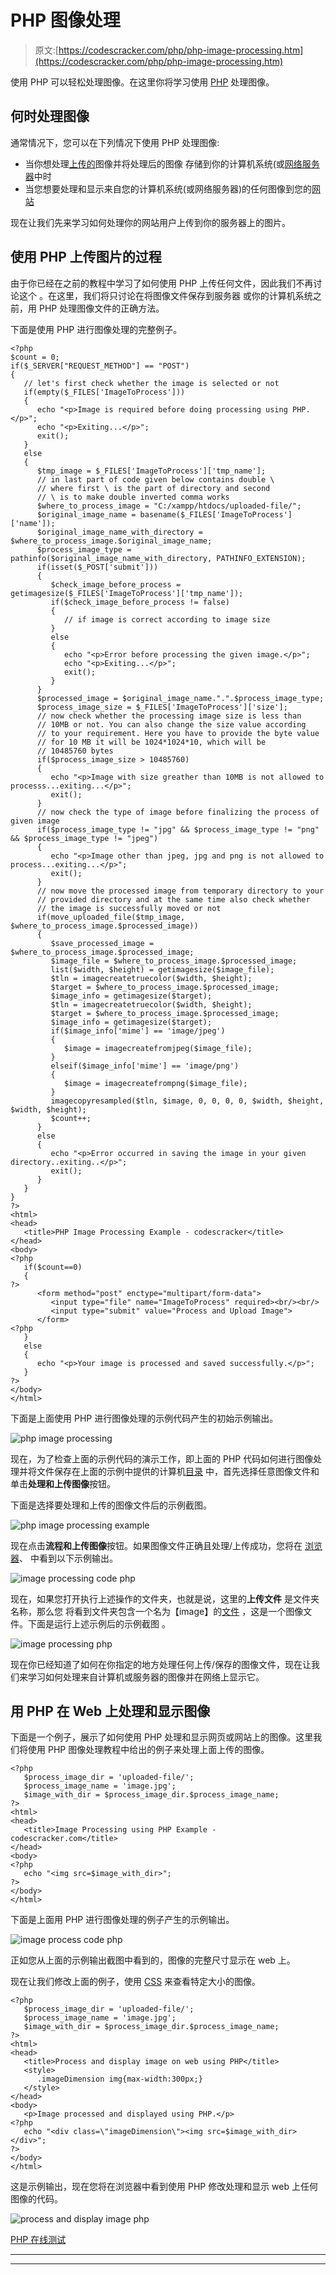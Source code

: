# PHP 图像处理

> 原文:[https://codescracker.com/php/php-image-processing.htm](https://codescracker.com/php/php-image-processing.htm)

使用 PHP 可以轻松处理图像。在这里你将学习使用 [PHP](/php/index.htm) 处理图像。

## 何时处理图像

通常情况下，您可以在下列情况下使用 PHP 处理图像:

*   当你想处理[上传的](/php/php-file-uploading.htm)图像并将处理后的图像 存储到你的计算机系统(或[网络服务器](/networking/web-browser-server.htm)中时
*   当您想要处理和显示来自您的计算机系统(或网络服务器)的任何图像到您的[网站](/networking/web-sites-addresses-pages.htm)

现在让我们先来学习如何处理你的网站用户上传到你的服务器上的图片。

## 使用 PHP 上传图片的过程

由于你已经在之前的教程中学习了如何使用 PHP 上传任何文件，因此我们不再讨论这个 。在这里，我们将只讨论在将图像文件保存到服务器 或你的计算机系统之前，用 PHP 处理图像文件的正确方法。

下面是使用 PHP 进行图像处理的完整例子。

```
<?php 
$count = 0;
if($_SERVER["REQUEST_METHOD"] == "POST")
{
   // let's first check whether the image is selected or not
   if(empty($_FILES['ImageToProcess']))
   {
      echo "<p>Image is required before doing processing using PHP.</p>";
      echo "<p>Exiting...</p>";
      exit();
   }
   else 
   {
      $tmp_image = $_FILES['ImageToProcess']['tmp_name'];
      // in last part of code given below contains double \ 
      // where first \ is the part of directory and second 
      // \ is to make double inverted comma works
      $where_to_process_image = "C:/xampp/htdocs/uploaded-file/";
      $original_image_name = basename($_FILES['ImageToProcess']['name']);
      $original_image_name_with_directory = $where_to_process_image.$original_image_name;
      $process_image_type = pathinfo($original_image_name_with_directory, PATHINFO_EXTENSION);
      if(isset($_POST['submit']))
      {
         $check_image_before_process = getimagesize($_FILES['ImageToProcess']['tmp_name']);
         if($check_image_before_process != false)
         {
            // if image is correct according to image size
         }
         else 
         {
            echo "<p>Error before processing the given image.</p>";
            echo "<p>Exiting...</p>";
            exit();
         }
      }
      $processed_image = $original_image_name.".".$process_image_type;
      $process_image_size = $_FILES['ImageToProcess']['size'];
      // now check whether the processing image size is less than 
      // 10MB or not. You can also change the size value according
      // to your requirement. Here you have to provide the byte value
      // for 10 MB it will be 1024*1024*10, which will be 
      // 10485760 bytes
      if($process_image_size > 10485760)
      {
         echo "<p>Image with size greather than 10MB is not allowed to processs...exiting...</p>";
         exit();
      }
      // now check the type of image before finalizing the process of given image
      if($process_image_type != "jpg" && $process_image_type != "png" && $process_image_type != "jpeg")
      {
         echo "<p>Image other than jpeg, jpg and png is not allowed to process...exiting...</p>";
         exit();
      }
      // now move the processed image from temporary directory to your 
      // provided directory and at the same time also check whether 
      // the image is successfully moved or not
      if(move_uploaded_file($tmp_image, $where_to_process_image.$processed_image))
      {
         $save_processed_image = $where_to_process_image.$processed_image;
         $image_file = $where_to_process_image.$processed_image;
         list($width, $height) = getimagesize($image_file);
         $tln = imagecreatetruecolor($width, $height);
         $target = $where_to_process_image.$processed_image;
         $image_info = getimagesize($target);
         $tln = imagecreatetruecolor($width, $height);
         $target = $where_to_process_image.$processed_image;
         $image_info = getimagesize($target);
         if($image_info['mime'] == 'image/jpeg')
         {
            $image = imagecreatefromjpeg($image_file);
         }
         elseif($image_info['mime'] == 'image/png')
         {
            $image = imagecreatefrompng($image_file);
         }
         imagecopyresampled($tln, $image, 0, 0, 0, 0, $width, $height, $width, $height);
         $count++;
      }
      else 
      {
         echo "<p>Error occurred in saving the image in your given directory..exiting..</p>";
         exit();
      }
   }
}
?>
<html>
<head>
   <title>PHP Image Processing Example - codescracker</title>
</head>
<body>
<?php 
   if($count==0) 
   { 
?>
      <form method="post" enctype="multipart/form-data">
         <input type="file" name="ImageToProcess" required><br/><br/>
         <input type="submit" value="Process and Upload Image">
      </form>
<?php 
   }
   else 
   {
      echo "<p>Your image is processed and saved successfully.</p>";
   }
?>
</body>
</html>
```

下面是上面使用 PHP 进行图像处理的示例代码产生的初始示例输出。

![php image processing](../Images/a5fb374678828fe5b1b5c73b9f394e0e.png)

现在，为了检查上面的示例代码的演示工作，即上面的 PHP 代码如何进行图像处理并将文件保存在上面的示例中提供的计算机[目录](/operating-system/directories.htm) 中，首先选择任意图像文件和 单击**处理和上传图像**按钮。

下面是选择要处理和上传的图像文件后的示例截图。

![php image processing example](../Images/160febe7abb51fbf2925bea845acaf5b.png)

现在点击**流程和上传图像**按钮。如果图像文件正确且处理/上传成功，您将在 [浏览器](/networking/web-browser-server.htm)、 中看到以下示例输出。

![image processing code php](../Images/9dcbfaffa93f4c6b1afc03d51ba644f4.png)

现在，如果您打开执行上述操作的文件夹，也就是说，这里的**上传文件** 是文件夹名称，那么您 将看到文件夹包含一个名为【image】的[文件](/operating-system/files.htm) ，这是一个图像文件。下面是运行上述示例后的示例截图 。

![image processing php](../Images/703d86912a2a09703dcb266505589641.png)

现在你已经知道了如何在你指定的地方处理任何上传/保存的图像文件，现在让我们来学习如何处理来自计算机或服务器的图像并在网络上显示它。

## 用 PHP 在 Web 上处理和显示图像

下面是一个例子，展示了如何使用 PHP 处理和显示网页或网站上的图像。这里我们将使用 PHP 图像处理教程中给出的例子来处理上面上传的图像。

```
<?php 
   $process_image_dir = 'uploaded-file/';
   $process_image_name = 'image.jpg';
   $image_with_dir = $process_image_dir.$process_image_name;
?>
<html>
<head>
   <title>Image Processing using PHP Example - codescracker.com</title>
</head>
<body>
<?php
   echo "<img src=$image_with_dir>";
?>
</body>
</html>
```

下面是上面用 PHP 进行图像处理的例子产生的示例输出。

![image process code php](../Images/a8bdccf33836ce9d812cb06528aadfd8.png)

正如您从上面的示例输出截图中看到的，图像的完整尺寸显示在 web 上。

现在让我们修改上面的例子，使用 [CSS](/css/index.htm) 来查看特定大小的图像。

```
<?php 
   $process_image_dir = 'uploaded-file/';
   $process_image_name = 'image.jpg';
   $image_with_dir = $process_image_dir.$process_image_name;
?>
<html>
<head>
   <title>Process and display image on web using PHP</title>
   <style>
      .imageDimension img{max-width:300px;}
   </style>
</head>
<body>
   <p>Image processed and displayed using PHP.</p>
<?php
   echo "<div class=\"imageDimension\"><img src=$image_with_dir></div>";
?>
</body>
</html>
```

这是示例输出，现在您将在浏览器中看到使用 PHP 修改处理和显示 web 上任何图像的代码。

![process and display image php](../Images/d25849c3d9b1271e76c110ba369b5166.png)

[PHP 在线测试](/exam/showtest.php?subid=8)

* * *

* * *